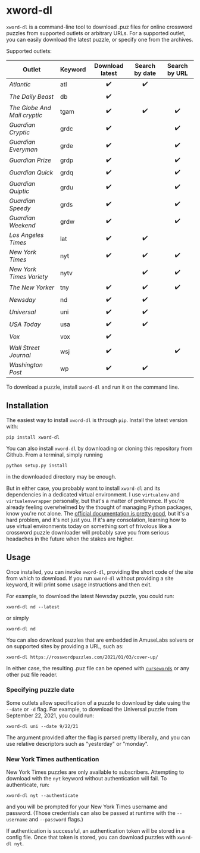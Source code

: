 # xword-dl

`xword-dl` is a command-line tool to download .puz files for online crossword puzzles from supported outlets or arbitrary URLs. For a supported outlet, you can easily download the latest puzzle, or specify one from the archives.

Supported outlets:

|Outlet|Keyword|Download latest|Search by date|Search by URL|
|------|-------|:-------------:|:------------:|:-----------:|
|*Atlantic*|atl|✔️|✔️||
|*The Daily Beast*|db|✔️|||
|*The Globe And Mail cryptic*|tgam|✔️|✔️|✔️|
|*Guardian Cryptic*|grdc|✔️||✔️|
|*Guardian Everyman*|grde|✔️||✔️|
|*Guardian Prize*|grdp|✔️||✔️|
|*Guardian Quick*|grdq|✔️||✔️|
|*Guardian Quiptic*|grdu|✔️||✔️|
|*Guardian Speedy*|grds|✔️||✔️|
|*Guardian Weekend*|grdw|✔️||✔️|
|*Los Angeles Times*|lat|✔️|✔️||
|*New York Times*|nyt|✔️|✔️|✔️|
|*New York Times Variety*|nytv||✔️|✔️|
|*The New Yorker*|tny|✔️|✔️|✔️|
|*Newsday*|nd|✔️|✔️||
|*Universal*|uni|✔️|✔️||
|*USA Today*|usa|✔️|✔️||
|*Vox*|vox|✔️|||
|*Wall Street Journal*|wsj|✔️||✔️|
|*Washington Post*|wp|✔️|✔️||

To download a puzzle, install `xword-dl` and run it on the command line.

## Installation

The easiest way to install `xword-dl` is through `pip`. Install the latest version with:

```
pip install xword-dl
```

You can also install `xword-dl` by downloading or cloning this repository from Github. From a terminal, simply running

```
python setup.py install
```

in the downloaded directory may be enough.

But in either case, you probably want to install `xword-dl` and its dependencies in a dedicated virtual environment. I use `virtualenv` and `virtualenvwrapper` personally, but that's a matter of preference. If you're already feeling overwhelmed by the thought of managing Python packages, know you're not alone. The [official documentation is pretty good](https://packaging.python.org/tutorials/installing-packages/), but it's a hard problem, and it's not just you. If it's any consolation, learning how to use virtual environments today on something sort of frivolous like a crossword puzzle downloader will probably save you from serious headaches in the future when the stakes are higher.

## Usage

Once installed, you can invoke `xword-dl`, providing the short code of the site from which to download. If you run `xword-dl` without providing a site keyword, it will print some usage instructions and then exit.

For example, to download the latest Newsday puzzle, you could run:

```
xword-dl nd --latest
```

or simply

```
xword-dl nd
```

You can also download puzzles that are embedded in AmuseLabs solvers or on supported sites by providing a URL, such as:

```
xword-dl https://rosswordpuzzles.com/2021/01/03/cover-up/
```

In either case, the resulting .puz file can be opened with [`cursewords`](https://github.com/thisisparker/cursewords) or any other puz file reader.

### Specifying puzzle date

Some outlets allow specification of a puzzle to download by date using the `--date` or `-d` flag. For example, to download the Universal puzzle from September 22, 2021, you could run:

```
xword-dl uni --date 9/22/21
```

The argument provided after the flag is parsed pretty liberally, and you can use relative descriptors such as "yesterday" or  "monday".

### New York Times authentication

New York Times puzzles are only available to subscribers. Attempting to download with the `nyt` keyword without authentication will fail. To authenticate, run:

```
xword-dl nyt --authenticate
```

and you will be prompted for your New York Times username and password. (Those credentials can also be passed at runtime with the `--username` and `--password` flags.)

If authentication is successful, an authentication token will be stored in a config file. Once that token is stored, you can download puzzles with `xword-dl nyt`.
